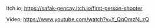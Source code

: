 Itch.io; https://safak-gencay.itch.io/first-person-shooter

Video; https://www.youtube.com/watch?v=Y_QqOmzNLzQ
